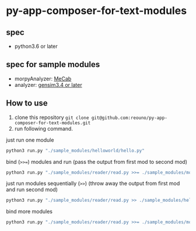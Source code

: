 # py-app-composer-for-text-modules

## spec

- python3.6 or later

## spec for sample modules

- morpyAnalyzer: [MeCab](http://taku910.github.io/mecab/)
- analyzer: [gensim3.4 or later](https://pypi.python.org/pypi/gensim)

## How to use

1. clone this repository ```git clone git@github.com:reouno/py-app-composer-for-text-modules.git```
2. run following command.

  just run one module

  ```bash
  python3 run.py "./sample_modules/helloworld/hello.py"
  ```
  
  bind (```>>=```) modules and run (pass the output from first mod to second mod)
  
  ```bash
  python3 run.py "./sample_modules/reader/read.py >>= ./sample_modules/morphAnalyzer/wakati.py" -i ./sample_text/text.txt
  ```
  
  just run modules sequentially (```>>```) (throw away the output from first mod and run second mod)
  
  ```bash
  python3 run.py "./sample_modules/reader/read.py >> ./sample_modules/helloworld/hello.py" -i ./sample_text/text.txt
  ```
  
  bind more modules
  
  ```bash
  python3 run.py "./sample_modules/reader/read.py >>= ./sample_modules/morphAnalyzer/wakati.py >>= ./sample_modules/analyzer/bagOfWords.py >> ./sample_modules/helloworld/hello.py" -i ./sample_text/text.txt
  ```
